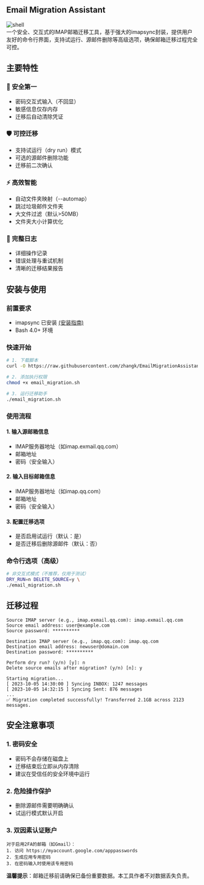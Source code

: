 ## Email Migration Assistant
![shell](https://img.shields.io/badge/Shell_Script-121011?style=for-the-badge&logo=gnu-bash&logoColor=white)  
一个安全、交互式的IMAP邮箱迁移工具，基于强大的imapsync封装，提供用户友好的命令行界面，支持试运行、源邮件删除等高级选项，确保邮箱迁移过程完全可控。
## 主要特性
### 🔐 安全第一
- 密码交互式输入（不回显）
- 敏感信息仅存内存
- 迁移后自动清除凭证
### 🛡️ 可控迁移
- 支持试运行（dry run）模式
- 可选的源邮件删除功能
- 迁移前二次确认
### ⚡ 高效智能
- 自动文件夹映射（--automap）
- 跳过垃圾邮件文件夹
- 大文件过滤（默认>50MB）
- 文件夹大小计算优化
### 📝 完整日志
- 详细操作记录
- 错误处理与重试机制
- 清晰的迁移结果报告
## 安装与使用
### 前置要求
- imapsync 已安装 [(安装指南)](https://imapsync.lamiral.info/#install)
- Bash 4.0+ 环境
### 快速开始
```bash
# 1. 下载脚本
curl -O https://raw.githubusercontent.com/zhangk/EmailMigrationAssistant/refs/heads/master/email_migration.sh

# 2. 添加执行权限
chmod +x email_migration.sh

# 3. 运行迁移助手
./email_migration.sh
```
### 使用流程
#### 1. 输入源邮箱信息
*  IMAP服务器地址（如imap.exmail.qq.com）
*  邮箱地址
*  密码（安全输入）
#### 2. 输入目标邮箱信息
*  IMAP服务器地址（如imap.qq.com）
*  邮箱地址
*  密码（安全输入）
#### 3. 配置迁移选项
*  是否启用试运行（默认：是）
*  是否迁移后删除源邮件（默认：否）
### 命令行选项（高级）
```bash
# 非交互式模式（不推荐，仅用于测试）
DRY_RUN=n DELETE_SOURCE=y \
./email_migration.sh
```
## 迁移过程
```plaintext
Source IMAP server (e.g., imap.exmail.qq.com): imap.exmail.qq.com
Source email address: user@example.com
Source password: **********

Destination IMAP server (e.g., imap.qq.com): imap.qq.com
Destination email address: newuser@domain.com
Destination password: **********

Perform dry run? (y/n) [y]: n
Delete source emails after migration? (y/n) [n]: y

Starting migration...
[ 2023-10-05 14:30:00 ] Syncing INBOX: 1247 messages
[ 2023-10-05 14:32:15 ] Syncing Sent: 876 messages
...
✅ Migration completed successfully! Transferred 2.1GB across 2123 messages.
```
## 安全注意事项
### 1. 密码安全
*  密码不会存储在磁盘上
*  迁移结束后立即从内存清除
*  建议在受信任的安全环境中运行
### 2. 危险操作保护
*  删除源邮件需要明确确认
*  试运行模式默认开启
### 3. 双因素认证账户
```plaintext
对于启用2FA的邮箱（如Gmail）：
1. 访问 https://myaccount.google.com/apppasswords
2. 生成应用专用密码
3. 在密码输入时使用该专用密码
```
**温馨提示**：邮箱迁移前请确保已备份重要数据。本工具作者不对数据丢失负责。
